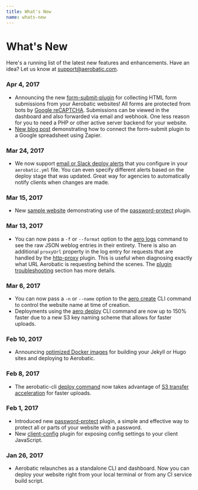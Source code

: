 ```yaml
---
title: What's New
name: whats-new
---
```


# What's New
Here's a running list of the latest new features and enhancements. Have an idea? Let us know at [support@aerobatic.com](mailto://support@aerobatic.com).

### Apr 4, 2017
* Announcing the new [form-submit-plugin](/docs/plugins/form-submit/) for collecting HTML form submissions from your Aerobatic websites! All forms are protected from bots by [Google reCAPTCHA](https://www.google.com/recaptcha/intro/invisible.html). Submissions can be viewed in the dashboard and also forwarded via email and webhook. One less reason for you to need a PHP or other active server backend for your website.
* [New blog post](/blog/form-submit-zapier-google-spreadsheet/) demonstrating how to connect the form-submit plugin to a Google spreadsheet using Zapier.

### Mar 24, 2017
* We now support [email or Slack deploy alerts](/docs/configuration/#deploy-alerts) that you configure in your `aerobatic.yml` file. You can even specify different alerts based on the deploy stage that was updated. Great way for agencies to automatically notify clients when changes are made.

### Mar 15, 2017
* New [sample website](https://password-protect-demo.aerobatic.io) demonstrating use of the [password-protect](/docs/plugins/password-protect/) plugin.

### Mar 13, 2017
* You can now pass a `-f` or `--format` option to the [aero logs](/docs/cli/#logs) command to see the raw JSON weblog entries in their entirety. There is also an additional `proxyUrl` property in the log entry for requests that are handled by the [http-proxy](/docs/plugins/http-proxy/) plugin. This is useful when diagnosing exactly what URL Aerobatic is requesting behind the scenes. The [plugin troubleshooting](/docs/plugins/http-proxy/#troubleshooting) section has more details.

### Mar 6, 2017
* You can now pass a `-n` or `--name` option to the [aero create](/docs/cli/#create) CLI command to control the website name at time of creation.
* Deployments using the [aero deploy](/docs/cli/#deploy) CLI command are now up to 150% faster due to a new S3 key naming scheme that allows for faster uploads.

### Feb 10, 2017
* Announcing [optimized Docker images](/blog/optimized-docker-images-continuous-deployment/) for building your Jekyll or Hugo sites and deploying to Aerobatic.

### Feb 8, 2017
* The aerobatic-cli [deploy command](/docs/cli/#deploy) now takes advantage of [S3 transfer acceleration](http://docs.aws.amazon.com/AmazonS3/latest/dev/transfer-acceleration.html) for faster uploads.

### Feb 1, 2017
* Introduced new [password-protect](/docs/plugins/password-protect/) plugin, a simple and effective way to protect all or parts of your website with a password.
* New [client-config](/docs/plugins/client-config/) plugin for exposing config settings to your client JavaScript.

### Jan 26, 2017
* Aerobatic relaunches as a standalone CLI and dashboard. Now you can deploy your website right from your local terminal or from any CI service build script.
